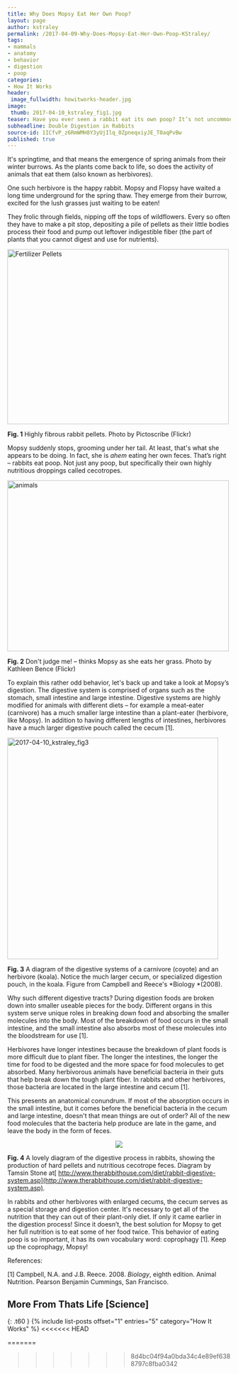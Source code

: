 ```yaml
---
title: Why Does Mopsy Eat Her Own Poop?
layout: page
author: kstraley
permalink: /2017-04-09-Why-Does-Mopsy-Eat-Her-Own-Poop-KStraley/
tags:
- mammals
- anatomy
- behavior
- digestion
- poop
categories:
- How It Works
header:
 image_fullwidth: howitworks-header.jpg
image:
 thumb: 2017-04-10_kstraley_fig1.jpg
teaser: Have you ever seen a rabbit eat its own poop? It’s not uncommon, in fact it’s necessary to live!
subheadline: Double Digestion in Rabbits
source-id: 1ICfvP_z6RmWMH8Y3yUjIlq_0ZpneqxiyJE_T0aqPvBw
published: true
---
```

It's springtime, and that means the emergence of spring animals from their winter burrows. As the plants come back to life, so does the activity of animals that eat them (also known as herbivores).

 

One such herbivore is the happy rabbit. Mopsy and Flopsy have waited a long time underground for the spring thaw. They emerge from their burrow, excited for the lush grasses just waiting to be eaten!

 

They frolic through fields, nipping off the tops of wildflowers. Every so often they have to make a pit stop, depositing a pile of pellets as their little bodies process their food and pump out leftover indigestible fiber (the part of plants that you cannot digest and use for nutrients).

 

 

<a data-flickr-embed="true"  href="https://www.flickr.com/photos/pictoscribe/2512062100" title="Fertilizer Pellets"><img src="https://c1.staticflickr.com/3/2389/2512062100_4bf40e1ba0.jpg" width="500" height="395" alt="Fertilizer Pellets"></a><script async src="//embedr.flickr.com/assets/client-code.js" charset="utf-8"></script>

**Fig. 1** Highly fibrous rabbit pellets. Photo by Pictoscribe (Flickr) 

 

Mopsy suddenly stops, grooming under her tail. At least, that's what she appears to be doing. In fact, she is *ahem* eating her own feces. That’s right – rabbits eat poop. Not just any poop, but specifically their own highly nutritious droppings called cecotropes.

 

<a data-flickr-embed="true"  href="https://www.flickr.com/photos/thehills020420/3167480982" title="animals"><img src="https://c1.staticflickr.com/2/1010/3167480982_845d5976c0.jpg" width="500" height="386" alt="animals"></a><script async src="//embedr.flickr.com/assets/client-code.js" charset="utf-8"></script>

**Fig. 2** Don't judge me! – thinks Mopsy as she eats her grass. Photo by Kathleen Bence (Flickr) 

 

To explain this rather odd behavior, let's back up and take a look at Mopsy’s digestion. The digestive system is comprised of organs such as the stomach, small intestine and large intestine. Digestive systems are highly modified for animals with different diets – for example a meat-eater (carnivore) has a much smaller large intestine than a plant-eater (herbivore, like Mopsy). In addition to having different lengths of intestines, herbivores have a much larger digestive pouch called the cecum [1].

 

<a data-flickr-embed="true"  href="https://www.flickr.com/photos/139839751@N06/33807904921/in/dateposted-friend/" title="2017-04-10_kstraley_fig3"><img src="https://c1.staticflickr.com/4/3953/33807904921_dd45456dea.jpg" width="476" height="500" alt="2017-04-10_kstraley_fig3"></a><script async src="//embedr.flickr.com/assets/client-code.js" charset="utf-8"></script>

**Fig. 3** A diagram of the digestive systems of a carnivore (coyote) and an herbivore (koala). Notice the much larger cecum, or specialized digestion pouch, in the koala. Figure from Campbell and Reece's *Biology *(2008).

 

Why such different digestive tracts? During digestion foods are broken down into smaller useable pieces for the body. Different organs in this system serve unique roles in breaking down food and absorbing the smaller molecules into the body. Most of the breakdown of food occurs in the small intestine, and the small intestine also absorbs most of these molecules into the bloodstream for use [1].

 

Herbivores have longer intestines because the breakdown of plant foods is more difficult due to plant fiber. The longer the intestines, the longer the time for food to be digested and the more space for food molecules to get absorbed. Many herbivorous animals have beneficial bacteria in their guts that help break down the tough plant fiber. In rabbits and other herbivores, those bacteria are located in the large intestine and cecum [1].

This presents an anatomical conundrum. If most of the absorption occurs in the small intestine, but it comes before the beneficial bacteria in the cecum and large intestine, doesn't that mean things are out of order? All of the new food molecules that the bacteria help produce are late in the game, and leave the body in the form of feces.

<div style="text-align:center"><img src ="http://www.therabbithouse.com/diet/images/rabbit_digestion.png"/></div>

**Fig. 4** A lovely diagram of the digestive process in rabbits, showing the production of hard pellets and nutritious cecotrope feces. Diagram by Tamsin Stone at[ http://www.therabbithouse.com/diet/rabbit-digestive-system.asp](http://www.therabbithouse.com/diet/rabbit-digestive-system.asp).

In rabbits and other herbivores with enlarged cecums, the cecum serves as a special storage and digestion center. It's necessary to get all of the nutrition that they can out of their plant-only diet. If only it came earlier in the digestion process! Since it doesn’t, the best solution for Mopsy to get her full nutrition is to eat some of her food twice. This behavior of eating poop is so important, it has its own vocabulary word: coprophagy [1]. Keep up the coprophagy, Mopsy!

References:

[1] Campbell, N.A. and J.B. Reece. 2008. *Biology*, eighth edition. Animal Nutrition. Pearson Benjamin Cummings, San Francisco.

## More From Thats Life [Science]
{: .t60 }
{% include list-posts offset="1" entries="5" category="How It Works" %}
<<<<<<< HEAD

=======
>>>>>>> 8d4bc04f94a0bda34c4e89ef6388797c8fba0342
